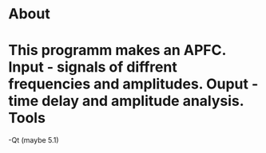 About
=====
This programm makes an APFC. Input - signals of diffrent frequencies and amplitudes. Ouput - time delay and amplitude analysis.
Tools
=====
-Qt (maybe 5.1)
